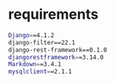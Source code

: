# requirements

```bash
Django==4.1.2
django-filter==22.1
django-rest-framework==0.1.0
djangorestframework==3.14.0
Markdown==3.4.1
mysqlclient==2.1.1
```


